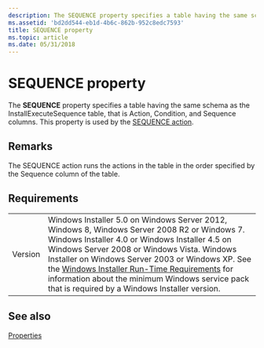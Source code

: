 ```yaml
---
description: The SEQUENCE property specifies a table having the same schema as the InstallExecuteSequence table, that is Action, Condition, and Sequence columns. This property is used by the SEQUENCE action.
ms.assetid: 'bd2dd544-eb1d-4b6c-862b-952c8edc7593'
title: SEQUENCE property
ms.topic: article
ms.date: 05/31/2018
---
```


# SEQUENCE property

The **SEQUENCE** property specifies a table having the same schema as the InstallExecuteSequence table, that is Action, Condition, and Sequence columns. This property is used by the [SEQUENCE action](sequence-action.md).

## Remarks

The SEQUENCE action runs the actions in the table in the order specified by the Sequence column of the table.

## Requirements



|                    |                                                                                                                                                                                                                                                                                                                                                                                                                                                  |
|--------------------|--------------------------------------------------------------------------------------------------------------------------------------------------------------------------------------------------------------------------------------------------------------------------------------------------------------------------------------------------------------------------------------------------------------------------------------------------|
| Version<br/> | Windows Installer 5.0 on Windows Server 2012, Windows 8, Windows Server 2008 R2 or Windows 7. Windows Installer 4.0 or Windows Installer 4.5 on Windows Server 2008 or Windows Vista. Windows Installer on Windows Server 2003 or Windows XP. See the [Windows Installer Run-Time Requirements](windows-installer-portal.md) for information about the minimum Windows service pack that is required by a Windows Installer version.<br/> |



## See also

<dl> <dt>

[Properties](properties.md)
</dt> </dl>

 

 




